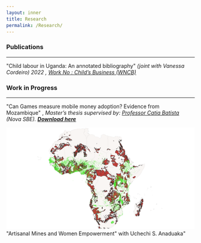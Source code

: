 ```yaml
---
layout: inner
title: Research
permalink: /Research/
---
```


### Publications 
---
"Child labour in Uganda: An annotated bibliography" _(joint with Vanessa Cordeiro) 2022 , [Work No : Child’s Business (WNCB) ](/Uganda-1.pdf)_ 

### Work in Progress
---
 "Can Games measure mobile money adoption? Evidence from Mozambique" , _Master’s thesis supervised by:  [Professor Catia Batista](https://www.catiabatista.org/) (Nova SBE). <b>[Download here](https://jamesahabyona.github.io/games_mobile_money_adoption.pdf)  </b>_


 ![alt text](https://github.com/Jamesahabyona/jamesahabyona.github.io/blob/master/dhsgoldafrica.png?raw=true) 
 "Artisanal Mines and Women Empowerment" with Uchechi S. Anaduaka" 


 




